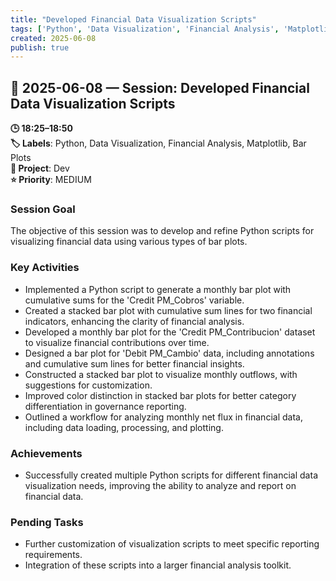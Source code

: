```yaml
---
title: "Developed Financial Data Visualization Scripts"
tags: ['Python', 'Data Visualization', 'Financial Analysis', 'Matplotlib', 'Bar Plots']
created: 2025-06-08
publish: true
---
```


## 📅 2025-06-08 — Session: Developed Financial Data Visualization Scripts

**🕒 18:25–18:50**  
**🏷️ Labels**: Python, Data Visualization, Financial Analysis, Matplotlib, Bar Plots  
**📂 Project**: Dev  
**⭐ Priority**: MEDIUM  


### Session Goal
The objective of this session was to develop and refine Python scripts for visualizing financial data using various types of bar plots.

### Key Activities
- Implemented a Python script to generate a monthly bar plot with cumulative sums for the 'Credit PM_Cobros' variable.
- Created a stacked bar plot with cumulative sum lines for two financial indicators, enhancing the clarity of financial analysis.
- Developed a monthly bar plot for the 'Credit PM_Contribucion' dataset to visualize financial contributions over time.
- Designed a bar plot for 'Debit PM_Cambio' data, including annotations and cumulative sum lines for better financial insights.
- Constructed a stacked bar plot to visualize monthly outflows, with suggestions for customization.
- Improved color distinction in stacked bar plots for better category differentiation in governance reporting.
- Outlined a workflow for analyzing monthly net flux in financial data, including data loading, processing, and plotting.

### Achievements
- Successfully created multiple Python scripts for different financial data visualization needs, improving the ability to analyze and report on financial data.

### Pending Tasks
- Further customization of visualization scripts to meet specific reporting requirements.
- Integration of these scripts into a larger financial analysis toolkit.
